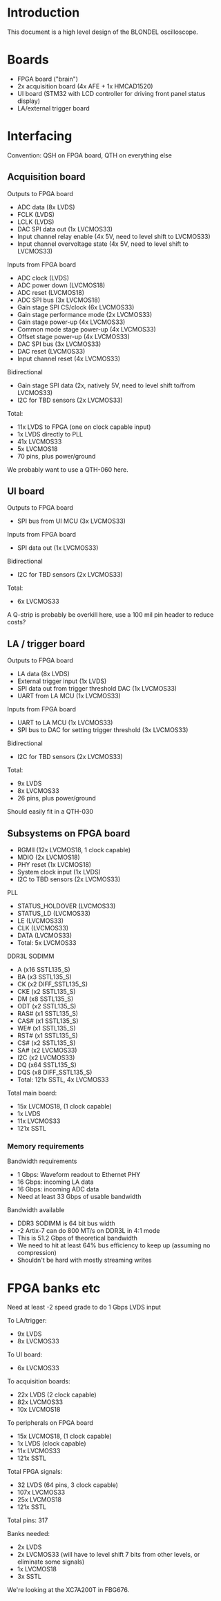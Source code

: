 # Introduction

This document is a high level design of the BLONDEL oscilloscope.

# Boards

* FPGA board ("brain")
* 2x acquisition board (4x AFE + 1x HMCAD1520)
* UI board (STM32 with LCD controller for driving front panel status display)
* LA/external trigger board

# Interfacing

Convention: QSH on FPGA board, QTH on everything else

## Acquisition board

Outputs to FPGA board

* ADC data (8x LVDS)
* FCLK (LVDS)
* LCLK (LVDS)
* DAC SPI data out (1x LVCMOS33)
* Input channel relay enable (4x 5V, need to level shift to LVCMOS33)
* Input channel overvoltage state (4x 5V, need to level shift to LVCMOS33)

Inputs from FPGA board
* ADC clock (LVDS)
* ADC power down (LVCMOS18)
* ADC reset (LVCMOS18)
* ADC SPI bus (3x LVCMOS18)
* Gain stage SPI CS/clock (6x LVCMOS33)
* Gain stage performance mode (2x LVCMOS33)
* Gain stage power-up (4x LVCMOS33)
* Common mode stage power-up (4x LVCMOS33)
* Offset stage power-up (4x LVCMOS33)
* DAC SPI bus (3x LVCMOS33)
* DAC reset (LVCMOS33)
* Input channel reset (4x LVCMOS33)

Bidirectional
* Gain stage SPI data (2x, natively 5V, need to level shift to/from LVCMOS33)
* I2C for TBD sensors (2x LVCMOS33)

Total:
* 11x LVDS to FPGA (one on clock capable input)
* 1x LVDS directly to PLL
* 41x LVCMOS33
* 5x LVCMOS18
* 70 pins, plus power/ground

We probably want to use a QTH-060 here.

## UI board

Outputs to FPGA board
* SPI bus from UI MCU (3x LVCMOS33)

Inputs from FPGA board
* SPI data out (1x LVCMOS33)

Bidirectional
* I2C for TBD sensors (2x LVCMOS33)

Total:
* 6x LVCMOS33

A Q-strip is probably be overkill here, use a 100 mil pin header to reduce costs?

## LA / trigger board

Outputs to FPGA board
* LA data (8x LVDS)
* External trigger input (1x LVDS)
* SPI data out from trigger threshold DAC (1x LVCMOS33)
* UART from LA MCU (1x LVCMOS33)

Inputs from FPGA board
* UART to LA MCU (1x LVCMOS33)
* SPI bus to DAC for setting trigger threshold (3x LVCMOS33)

Bidirectional
* I2C for TBD sensors (2x LVCMOS33)

Total:
* 9x LVDS
* 8x LVCMOS33
* 26 pins, plus power/ground

Should easily fit in a QTH-030

## Subsystems on FPGA board

* RGMII (12x LVCMOS18, 1 clock capable)
* MDIO (2x LVCMOS18)
* PHY reset (1x LVCMOS18)
* System clock input (1x LVDS)
* I2C to TBD sensors (2x LVCMOS33)

PLL
* STATUS_HOLDOVER (LVCMOS33)
* STATUS_LD (LVCMOS33)
* LE (LVCMOS33)
* CLK (LVCMOS33)
* DATA (LVCMOS33)
* Total: 5x LVCMOS33

DDR3L SODIMM
* A (x16 SSTL135_S)
* BA (x3 SSTL135_S)
* CK (x2 DIFF_SSTL135_S)
* CKE (x2 SSTL135_S)
* DM (x8 SSTL135_S)
* ODT (x2 SSTL135_S)
* RAS# (x1 SSTL135_S)
* CAS# (x1 SSTL135_S)
* WE# (x1 SSTL135_S)
* RST# (x1 SSTL135_S)
* CS# (x2 SSTL135_S)
* SA# (x2 LVCMOS33)
* I2C (x2 LVCMOS33)
* DQ (x64 SSTL135_S)
* DQS (x8 DIFF_SSTL135_S)
* Total: 121x SSTL, 4x LVCMOS33

Total main board:
* 15x LVCMOS18, (1 clock capable)
* 1x LVDS
* 11x LVCMOS33
* 121x SSTL

### Memory requirements

Bandwidth requirements

* 1 Gbps: Waveform readout to Ethernet PHY
* 16 Gbps: incoming LA data
* 16 Gbps: incoming ADC data
* Need at least 33 Gbps of usable bandwidth

Bandwidth available

* DDR3 SODIMM is 64 bit bus width
* -2 Artix-7 can do 800 MT/s on DDR3L in 4:1 mode
* This is 51.2 Gbps of theoretical bandwidth
* We need to hit at least 64% bus efficiency to keep up (assuming no compression)
* Shouldn't be hard with mostly streaming writes

# FPGA banks etc

Need at least -2 speed grade to do 1 Gbps LVDS input

To LA/trigger:
* 9x LVDS
* 8x LVCMOS33

To UI board:
* 6x LVCMOS33

To acquisition boards:
* 22x LVDS (2 clock capable)
* 82x LVCMOS33
* 10x LVCMOS18

To peripherals on FPGA board
* 15x LVCMOS18, (1 clock capable)
* 1x LVDS (clock capable)
* 11x LVCMOS33
* 121x SSTL

Total FPGA signals:
* 32 LVDS (64 pins, 3 clock capable)
* 107x LVCMOS33
* 25x LVCMOS18
* 121x SSTL

Total pins: 317

Banks needed:
* 2x LVDS
* 2x LVCMOS33 (will have to level shift 7 bits from other levels, or eliminate some signals)
* 1x LVCMOS18
* 3x SSTL

We're looking at the XC7A200T in FBG676.
